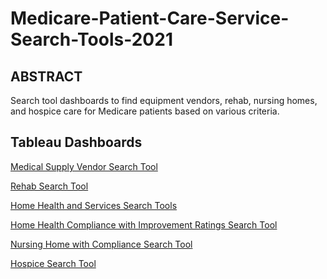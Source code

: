 # Medicare-Patient-Care-Service-Search-Tools-2021

## ABSTRACT

Search tool dashboards to find equipment vendors, rehab, nursing homes, and hospice care for Medicare patients based on various criteria.

## Tableau Dashboards

<a href="https://public.tableau.com/app/profile/kishan.patel2847/viz/MedicarePatientCareServiceSearchToolsVendors/VendorsDash">Medical Supply Vendor Search Tool</a>
 
 <a href="https://public.tableau.com/app/profile/kishan.patel2847/viz/MedicarePatientCareServiceSearchToolsRehab/RehabDash">Rehab Search Tool</a>
 
 <a href="https://public.tableau.com/app/profile/kishan.patel2847/viz/MedicarePatientCareServiceSearchToolsHomeHealthSearchandServices/HHDash">Home Health and Services Search Tools</a>
 
 <a href="https://public.tableau.com/app/profile/kishan.patel2847/viz/MedicarePatientCareServiceSearchToolsHomeHealthComplianceandImprovementRatings/HHCompRatingsDash">Home Health Compliance with Improvement Ratings Search Tool</a>
 
 <a href="https://public.tableau.com/app/profile/kishan.patel2847/viz/MedicarePatientCareServiceSearchToolsNursingHomeSearchandCompliance/NHDash">Nursing Home with Compliance Search Tool</a>
 
 <a href="https://public.tableau.com/app/profile/kishan.patel2847/viz/MedicarePatientCareServiceSearchToolsHospiceSearch/HospiceDash">Hospice Search Tool</a>
 
